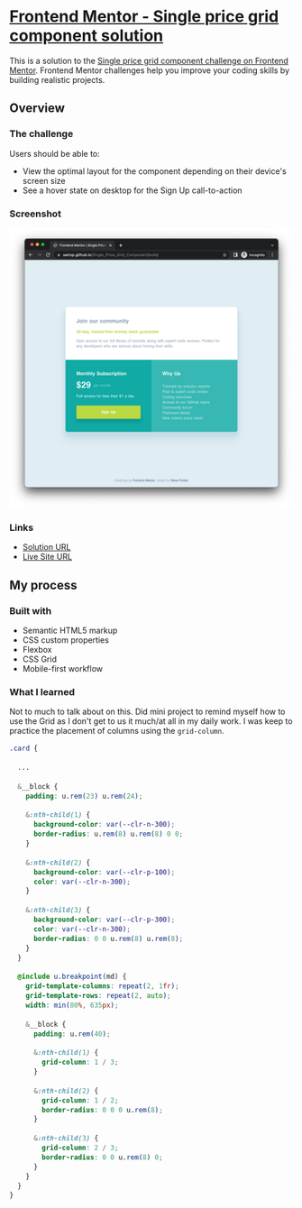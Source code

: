 # [Frontend Mentor - Single price grid component solution](https://satrop.github.io/Single_Price_Grid_Component/build/)

This is a solution to the [Single price grid component challenge on Frontend Mentor](https://www.frontendmentor.io/challenges/single-price-grid-component-5ce41129d0ff452fec5abbbc). Frontend Mentor challenges help you improve your coding skills by building realistic projects. 

## Overview

### The challenge

Users should be able to:

- View the optimal layout for the component depending on their device's screen size
- See a hover state on desktop for the Sign Up call-to-action

### Screenshot

![](./screenshot.png)

### Links

- [Solution URL](https://github.com/satrop/Single_Price_Grid_Component)
- [Live Site URL](https://satrop.github.io/Single_Price_Grid_Component/build/)

## My process

### Built with

- Semantic HTML5 markup
- CSS custom properties
- Flexbox
- CSS Grid
- Mobile-first workflow

### What I learned

Not to much to talk about on this. Did mini project to remind myself how to use the Grid as I don't get to us it much/at all in my daily work. I was keep to practice the placement of columns using the `grid-column`. 

```scss
.card {

  ...

  &__block {
    padding: u.rem(23) u.rem(24);

    &:nth-child(1) {
      background-color: var(--clr-n-300);
      border-radius: u.rem(8) u.rem(8) 0 0;
    }

    &:nth-child(2) {
      background-color: var(--clr-p-100);
      color: var(--clr-n-300);
    }

    &:nth-child(3) {
      background-color: var(--clr-p-300);
      color: var(--clr-n-300);
      border-radius: 0 0 u.rem(8) u.rem(8);
    }
  }

  @include u.breakpoint(md) {
    grid-template-columns: repeat(2, 1fr);
    grid-template-rows: repeat(2, auto);
    width: min(80%, 635px);

    &__block {
      padding: u.rem(40);

      &:nth-child(1) {
        grid-column: 1 / 3;
      }

      &:nth-child(2) {
        grid-column: 1 / 2;
        border-radius: 0 0 0 u.rem(8);
      }

      &:nth-child(3) {
        grid-column: 2 / 3;
        border-radius: 0 0 u.rem(8) 0;
      }
    }
  }
}
```